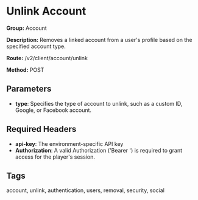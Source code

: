 # Unlink Account

**Group:** Account

**Description:** Removes a linked account from a user's profile based on the specified account type.

**Route:** /v2/client/account/unlink

**Method:** POST

## Parameters

- **type**: Specifies the type of account to unlink, such as a custom ID, Google, or Facebook account.

## Required Headers

- **api-key**: The environment-specific API key
- **Authorization**: A valid Authorization ('Bearer <token>') is required to grant access for the player's session.

## Tags

account, unlink, authentication, users, removal, security, social
